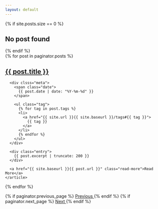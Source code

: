 ```yaml
---
layout: default
---
```


{% if site.posts.size == 0 %}
  <h2>No post found</h2>
{% endif %}

<div class="posts">
  {% for post in paginator.posts %}
    <article class="post">
      <h1>
        <a href="{{ site.baseurl }}{{ post.url }}">{{ post.title }}</a>
      </h1>

      <div clsss="meta">
        <span class="date">
          {{ post.date | date: "%Y-%m-%d" }}
        </span>

        <ul class="tag">
          {% for tag in post.tags %}
          <li>
            <a href="{{ site.url }}{{ site.baseurl }}/tags#{{ tag }}">
              {{ tag }}
            </a>
          </li>
          {% endfor %}
        </ul>
      </div>

      <div class="entry">
        {{ post.excerpt | truncate: 200 }}
      </div>

      <a href="{{ site.baseurl }}{{ post.url }}" class="read-more">Read More</a>
    </article>
  {% endfor %}
</div>

<div class="pagination">
  {% if paginator.previous_page %}
    <span class="prev">
      <a href="{{ site.baseurl }}{{ paginator.previous_page_path }}" class="prev">
        Previous
      </a>
    </span>
  {% endif %}
  {% if paginator.next_page %}
    <span class="next">
      <a href="{{ site.baseurl}}{{ paginator.next_page_path }}" class="next">
        Next
      </a>
    </span>
  {% endif %}
</div>
